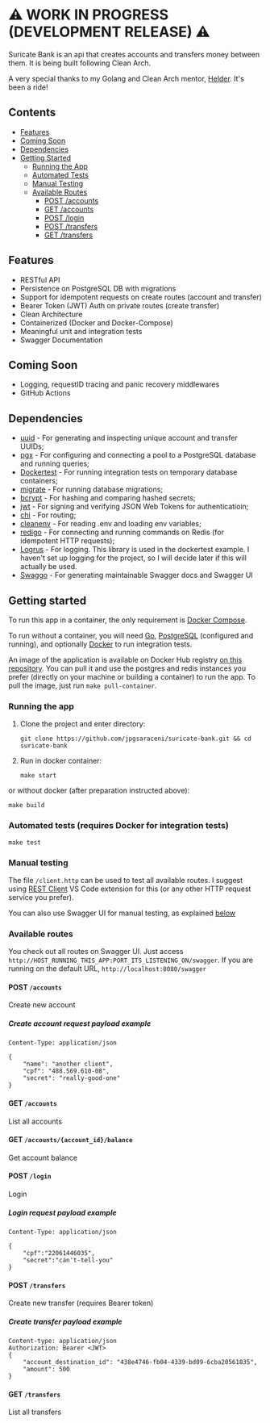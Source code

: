 # ⚠️ WORK IN PROGRESS (DEVELOPMENT RELEASE) ⚠️

Suricate Bank is an api that creates accounts and transfers money between them. It is being built following Clean Arch.

A very special thanks to my Golang and Clean Arch mentor, [Helder](https://github.com/helder-jaspion). It's been a ride!

## Contents

* [Features](#features)
* [Coming Soon](#coming-soon)
* [Dependencies](#dependencies)
* [Getting Started](#getting-started)
  * [Running the App](#running-the-app)
  * [Automated Tests](#automated-tests-requires-docker-for-integration-tests)
  * [Manual Testing](#manual-testing)
  * [Available Routes](#available-routes)
    * [POST /accounts](#post-accounts)
    * [GET /accounts](#get-accounts)
    * [POST /login](#post-login)
    * [POST /transfers](#post-transfers)
    * [GET /transfers](#get-transfers)

## Features

* RESTful API
* Persistence on PostgreSQL DB with migrations
* Support for idempotent requests on create routes (account and transfer)
* Bearer Token (JWT) Auth on private routes (create transfer)
* Clean Architecture
* Containerized (Docker and Docker-Compose)
* Meaningful unit and integration tests
* Swagger Documentation

## Coming Soon

* Logging, requestID tracing and panic recovery middlewares
* GitHub Actions

## Dependencies

* [uuid](https://github.com/google/uuid) - For generating and inspecting unique account and transfer UUIDs;
* [pgx](https://github.com/jackc/pgx) - For configuring and connecting a pool to a PostgreSQL database and running queries;
* [Dockertest](https://github.com/ory/dockertest) - For running integration tests on temporary database containers;
* [migrate](github.com/golang-migrate/migrate) - For running database migrations;
* [bcrypt](https://golang.org/x/crypto/bcrypt) - For hashing and comparing hashed secrets;
* [jwt](github.com/golang-jwt/jwt/v4) - For signing and verifying JSON Web Tokens for authenticatioin;
* [chi](github.com/go-chi/chi) - For routing;
* [cleanenv](github.com/ilyakaznacheev/cleanenv) - For reading .env and loading env variables;
* [redigo](github.com/gomodule/redigo) - For connecting and running commands on Redis (for idempotent HTTP requests);
* [Logrus](https://github.com/sirupsen/logrus) - For logging. This library is used in the dockertest example. I haven't set up logging for the project, so I will decide later if this will actually be used.
* [Swaggo](https://github.com/swaggo) - For generating maintainable Swagger docs and Swagger UI

## Getting started

To run this app in a container, the only requirement is [Docker Compose](https://docs.docker.com/compose/install/).

To run without a container, you will need [Go](https://go.dev/doc/install), [PostgreSQL](https://www.postgresql.org/download/) (configured and running), and optionally [Docker](https://docs.docker.com/get-docker/) to run integration tests.

An image of the application is available on Docker Hub registry [on this repository](https://hub.docker.com/r/saraceni/suricate-bank). You can pull it and use the postgres and redis instances you prefer (directly on your machine or building a container) to run the app. To pull the image, just run `make pull-container`.

### Running the app

1. Clone the project and enter directory:

    ```shell
    git clone https://github.com/jpgsaraceni/suricate-bank.git && cd suricate-bank
    ```

2. Run in docker container:

    ```shell
    make start
    ```

or without docker (after preparation instructed above):

```shell
make build
```

### Automated tests (requires Docker for integration tests)

```shell
make test
```

### Manual testing

The file `/client.http` can be used to test all available routes. I suggest using [REST Client](https://marketplace.visualstudio.com/items?itemName=humao.rest-client) VS Code extension for this (or any other HTTP request service you prefer).

You can also use Swagger UI for manual testing, as explained [below](#available-routes)

### Available routes

You check out all routes on Swagger UI. Just access `http://HOST_RUNNING_THIS_APP:PORT_ITS_LISTENING_ON/swagger`. If you are running on the default URL, `http://localhost:8080/swagger`

#### POST `/accounts`

Create new account

##### Create account request payload example

```http
Content-Type: application/json

{
    "name": "another client",
    "cpf": "488.569.610-08",
    "secret": "really-good-one"
}
```

#### GET `/accounts`

List all accounts

#### GET `/accounts/{account_id}/balance`

Get account balance

#### POST `/login`

Login

##### Login request payload example

```http
Content-Type: application/json

{
    "cpf":"22061446035",
    "secret":"can't-tell-you"
}
```

#### POST `/transfers`

Create new transfer (requires Bearer token)

##### Create transfer payload example

```http
Content-type: application/json
Authorization: Bearer <JWT>
{
    "account_destination_id": "438e4746-fb04-4339-bd09-6cba20561835",
    "amount": 500
}
```

#### GET `/transfers`

List all transfers
